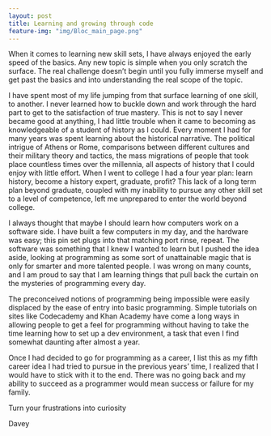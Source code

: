 ```yaml
---
layout: post
title: Learning and growing through code
feature-img: "img/Bloc_main_page.png"
---
```


When it comes to learning new skill sets, I have always enjoyed the early speed of the basics. Any new topic is simple when you only scratch the surface. The real challenge doesn’t begin until you fully immerse myself and get past the basics and into understanding the real scope of the topic.

I have spent most of my life jumping from that surface learning of one skill, to another. I never learned how to buckle down and work through the hard part to get to the satisfaction of true mastery. This is not to say I never became good at anything, I had little trouble when it came to becoming as knowledgeable of a student of history as I could. Every moment I had for many years was spent learning about the historical narrative. The political intrigue of Athens or Rome, comparisons between different cultures and their military theory and tactics, the mass migrations of people that took place countless times over the millennia, all aspects of history that I could enjoy with little effort. When I went to college I had a four year plan: learn history, become a history expert, graduate, profit? This lack of a long term plan beyond graduate, coupled with my inability to pursue any other skill set to a level of competence, left me unprepared to enter the world beyond college.

I always thought that maybe I should learn how computers work on a software side. I have built a few computers in my day, and the hardware was easy; this pin set plugs into that matching port rinse, repeat. The software was something that I knew I wanted to learn but I pushed the idea aside, looking at programming as some sort of unattainable magic that is only for smarter and more talented people. I was wrong on many counts, and I am proud to say that I am learning things that pull back the curtain on the mysteries of programming every day.

The preconceived notions of programming being impossible were easily displaced by the ease of entry into basic programming. Simple tutorials on sites like Codecademy and Khan Academy have come a long ways in allowing people to get a feel for programming without having to take the time learning how to set up a dev environment, a task that even I find somewhat daunting after almost a year. 

Once I had decided to go for programming as a career, I list this as my fifth career idea I had tried to pursue in the previous years’ time, I realized that I would have to stick with it to the end. There was no going back and my ability to succeed as a programmer would mean success or failure for my family.

Turn your frustrations into curiosity

Davey

